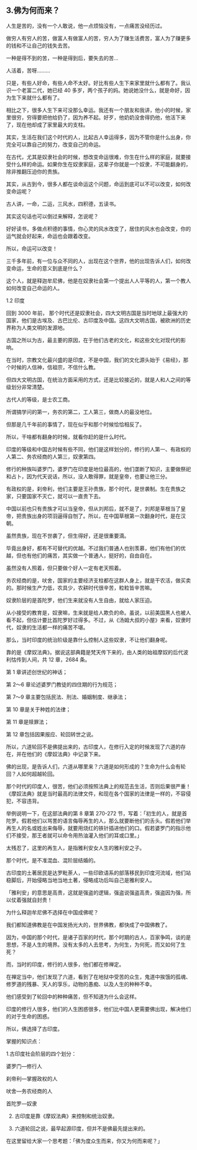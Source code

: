 ## 3.佛为何而来？
人生是苦的，没有一个人敢说，他一点烦恼没有，一点痛苦没经历过。


做穷人有穷人的苦，做富人有做富人的苦，穷人为了赚生活费苦，富人为了赚更多的钱和不让自己的钱失去苦。


一种是得不到的苦，一种是得到后，要失去的苦...


人活着，苦呀.........


只是，有些人好命，有些人命不太好。好比有些人生下来家里就什么都有了。我认识一个老富二代，她已经 40 多岁，两个孩子的妈。她说她没什么，就是命好，因为生下来就什么都有了。


相比之下，很多人生下来可没那么幸运。我还有一个朋友和我讲，他小的时候，家里很穷，穷得要把他给扔了，因为养不起。好歹，他奶奶没舍得扔他，他活下来了，现在他却成了家里最大的支柱。


其实，生活在我们这个时代的人，比起古人幸运得多，因为不管你是什么出身，你完全可以靠自己的努力，改变自己的命运。


在古代，尤其是奴隶社会的时候，想改变命运很难，你生在什么样的家庭，就要接受什么样的命运。如果你生在奴隶家庭，这辈子你就是一个奴隶，不可能翻身的，除非推翻压迫你的贵族。


其实，从古到今，很多人都在谈命运这个问题，命运到底可以不可以改变，如何改变命运呢？


古人讲，一命，二运，三风水，四积德，五读书。


其实这句话也可以倒过来解释，怎说呢？


好好读书，多做点积德的事情，你心灵的风水改变了，居住的风水也会改变，你的运气就会好起来，命运也会跟着改变。


所以，命运可以改变！


三千多年前，有一位与众不同的人，出现在这个世界，他的出现告诉人们，如何改变命运，生命的意义到底是什么？


这个人，就是释迦牟尼佛，他是在奴隶社会第一个提出人人平等的人，第一个教人如何改变自己命运的人。


1.2 印度


回到 3000 年前， 那个时代还是奴隶社会，四大文明古国是当时地球上最强大的国家，他们是古埃及、古巴比伦、古印度及中国。这四大文明古国，被欧洲的历史界称为人类文明的发源地。


古国之所以为古，最主要的原因，在于他们古老的文化，和这些文化对现代的影响。


在当时，宗教文化最兴盛的是印度，不是中国，我们的文化源头始于《易经》，那个时候的人信神，信祖宗，不信什么教。


但四大文明古国，在统治方面采用的方式，还是比较接近的，就是人和人之间的等级划分非常清楚。


古代人的等级，是士农工商。


所谓搞学问的第一，务农的第二，工人第三，做商人的最没地位。


但那是几千年前的事情了，现在似乎和那个时候恰恰相反了。


所以，干啥都有翻身的时候，就看你赶的是什么时代。


印度的等级和中国古时候有些不同，他们是这样划分的，修行的人第一、有政权的人第二、务农经商的人第三，奴隶第四。


修行的种族叫婆罗门，婆罗门在印度是地位最高的，他们垄断了知识，主要做祭祀和占卜，因为代天说话，所以，没人敢得罪，就是皇帝，也要让他三分。


有政权的是，刹帝利，他们主要是王孙贵族，那个时代，是世袭制。生在贵族之家，只要国家不灭亡，就可以一直贵下去。


中国以前也只有贵族才可以当皇帝，但从刘邦后，就不是了，刘邦是草根当了皇帝，把贵族出身的项羽逼得自刎了。所以，在中国草根第一次翻身时代，是在汉朝。


虽然贵族，现在不世袭了，但生得好，还是很重要滴。


毕竟出身好，都有不可替代的优越。不过我们普通人也别羡慕，他们有他们的优越，但也有他们的痛苦，其实做一个普通人，挺好的，自由自在。


虽然没有人照着，但只要做个好人一定有老天照着。


务农经商的是，吠舍，国家的主要经济支柱都在这群人身上，就是干农活，做买卖的。那时候生产力低，农具少，农耕时代很辛苦，粒粒皆辛苦嘛。


奴隶阶层的是首陀罗，他们生来就没有人生自由，就给人家压迫。


从小接受的教育是，奴隶嘛，生来就是给人欺负的命。虽说，以前美国黑人也被人看不起，但估计要比首陀罗好过得多。不过，从《汤姆大叔的小屋》来看，奴隶时代，奴隶的生活都一样的痛苦不堪。


那么，当时印度的统治阶级是靠什么控制人这些奴隶，不让他们翻身呢。


靠的是《摩奴法典》。据说这部典籍是梵天传下来的，由人类的始祖摩奴的后代波利怙传到人间，共 12 章，2684 条。


第 1 章讲述创世纪的神话；


第 2～6 章论述婆罗门教徒的四住期的行为规范；


第 7～9 章主要包括民法、刑法、婚姻制度、继承法；


第 10 章是关于种姓的法律；


第 11 章是赎罪法；


第 12 章包括因果报应、轮回转世之说。


所以，六道轮回不是佛提出来的，古印度人，在修行入定的时候发现了六道的存在，并在他们的《摩奴法典》中记录下来。


佛的出现，是告诉人们，六道从哪里来？六道是如何形成的？生命为什么会有轮回？人如何超越轮回。


那个时代的印度人，很苦，他们必须按照法典上的规范去生活，否则后果很严重！《摩奴法典》就是当时最高的法律文件，和现在各个国家的法律是一样的，不容侵犯，不容违背。


举例说明一下，在这部法典的第 8 章第 270-272 节，写着：「初生的人，就是首陀罗。假若他们以骂詈的语言侮辱再生的人，那么就要断他们的舌头。假若他们举再生人的名或姓出来侮辱，就要用烧红的铁针插进他们的口。假若婆罗门的指示他们不接受，那王者就可以命令用热油灌入他们的耳或口里。」


太残忍了，这里的再生人，是指雅利安女人生的雅利安之子。


那个时代，是不准混血、混阶层结婚的。


古印度的土著居民是达罗毗荼人，一些印欧语系的部落移民到印度河流域，他们站稳脚后，开始侵略当地当地土著，侵略成功后叫自己是雅利安人。


「雅利安」的意思是高贵，这就是强盗的逻辑，强盗说强盗高贵，强盗因为强，所以仗着强就自封贵！


为什么释迦牟尼佛不选择在中国成佛呢？


我们都知道佛教是在中国发扬光大的，世界佛教，都快成了中国佛教了。


因为，中国的那个时代，是诸子百家的时代，那个时期的古人，百家争鸣，谈的是思想，不是人生的境界。没有太多的人去思考，为何生，为何死，而又如何了生死？


而，当时的印度，修行的人很多，他们都在修禅定。


在禅定当中，他们发现了六道，看到了在地狱中受苦的众生，鬼道中挨饿的孤魂、修罗道的残暴、天人的享乐，动物的愚痴、以及人生的种种不幸。


他们感受到了轮回中的种种痛苦，但不知道为什么会这样。


印度的修行人很多，他们的人生困惑很多，他们比中国人更需要佛出现，解决他们的对于生命的困惑。


所以，佛选择了古印度。


掌握的知识点：


1.古印度社会阶层的四个划分：


婆罗门—修行人


刹帝利—掌握政权的人


吠舍—务农经商的人


首陀罗—奴隶


2. 古印度是靠《摩奴法典》来控制和统治奴隶。


3. 六道轮回之说，最早起源印度，但并不是佛最先提出来的。


在这里留给大家一个思考题：「佛为度众生而来，你又为何而来呢？」

